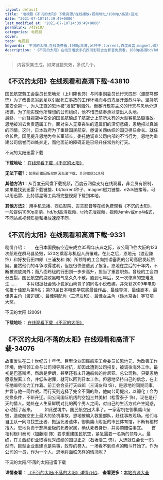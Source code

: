 ```yaml
---
layout: default
title: '电视剧《不沉的太阳》下载资源/在线播放/视频地址/1080p/高清/蓝光'
date: "2021-07-10T14:39:49+0800"
last_modified_at: "2021-07-10T14:39:49+0800"
permalink: /43810/
categories: 电视剧
cover:
tags: 电视剧
keywords: '不沉的太阳,在线免费看,1080p高清,bt种子,torrent,百度云盘,magnet,磁力链,迅雷下载资源'
description: '《不沉的太阳》在线云播放手机西瓜影院吉吉影音免费看，1080p高清bd/hd未删减完整版和tc抢先枪版，mkv/mp4格式，附带bt/torrent种子、magnet/磁力链、百度云盘、网盘资源迅雷下载链接'
---
```


>内容采集生成，如果链接失效，多试几个。


## 《不沉的太阳》在线观看和高清下载-43810

国民航空劳工会委员长恩地元（上川隆也饰）与同事副委员长行天四郎（渡部笃郎饰）为了改善恶劣到足以引起死亡事故的工作环境而与资方展开激烈斗争。坚持航空安全第一、为人正直的恩地被&ldquo;发配”到海外。而奉行现实主义的行天与恩地分道扬镳，为了能实现他所理想的公司组织，他不惜巴结奉承以便出人头地。<br />最终，一向轻视空中安全的国民航酿成了航空史上前所未有的大型客机坠毁事故。恩地被派去负责遗属工作。面对亲人无辜丧生的遗属们的深切悲痛，恩地报以真诚的同情。这时，日本政府为了重建国民航空，邀请关西纺织的国见担任会长。就任会长后，国见提升恩地为会长室部长，委托他调查公司内部的不当行为。恩地为重建公司信誉而四处奔走，而他面前的障碍正是已经升任常务的行天。<!---剧情end--->


不沉的太阳迅雷下载

**下载地址**： [在线观看下载 《不沉的太阳》](https://www.993dy.com//vod-detail-id-8124.html) 


**无法下载?**：`如果迅雷因版权原因无法下载，关注微信公众号 `

**其他方法1**：从百度云网盘下载视频，百度云网盘支持在线观看，非会员有限制，如果能找到迅雷下载链接、bt/torrent种子、magnet磁力链接、e2dk链接等，可以用迅雷、比特彗星等工具将完整视频下载到本地。

**其他方法2**：用手机云播、西瓜影院、吉吉影音等在线免费观看《不沉的太阳》，一般提供1080p高清、hd/bd高清视频、tc抢先版视频，视频为mkv或mp4格式，不同站点视频质量和播放速度不同。


## 《不沉的太阳》在线观看和高清下载-9331

剧情介绍：　　在日本国民航空迎来成立35周年庆典之际，该公司飞往大阪的123次航班在群马县坠毁，520名乘客与机组人员罹难。在此之后，恩地元（渡辺謙 饰）和好友行田四郎（三浦友和 饰）所领导的工会向推诿塞责的公司高层发起质疑。虽然他们的斗争取得胜利，但是很快便遭到了报复。恩地在之后的十年内，不断被流放海外；而八面玲珑的行田则一步步高升，担当了重要职务。曾经的工会四分五裂，国民航空的腐败黑暗气息久久不散。直到七年后，又一次惨痛的空难发生…… 　　本片根据社会派小说家山崎豊子的同名小说改编，并荣获2009年电影旬报十佳影片第5名；第33届日本电影学院奖最佳作品、最佳导演、最佳剧本、最佳男主角（渡辺謙）、最佳男配角（三浦友和）、最佳女主角（鈴木京香）等12项大奖。


不沉的太阳 (2009)

**下载地址**： [在线观看下载 《不沉的太阳》](https://www.btbtdy.me/btdy/dy9632.html) 


## 《不沉的太阳/不落的太阳》在线观看和高清下载-34076

故事发生在二十世纪五十年代。巨型企业国民航空工会委员长恩地元，为改善工作环境，他带领工会与公司领导层对抗，却因此遭到公司报复，被调往海外工作。最初是巴基斯坦，然后是伊朗，甚至还有未开通航线的肯尼亚。总公司称，只要恩地愿意脱离工会，并低头谢罪，就可以回到日本工作。但恩地坚持自己的信念，在上任地竭尽全力工作着。前工会会员行天四郎（三浦友和 饰），是恩地的同期同事，并曾与他一同作战。而行天则选择了完全不同的路，他向公司提出，以弱化工会为交换条件，不断升迁。同公司国际航线的空姐三井美树（松雪泰子 饰），现在是行天的情人。她处在人生呈鲜明对比的两个男人之间，对自己的生活方式产生疑惑，心动摇了起来。 　　如此逆境中，国民航空出大事了。一家客机在御巢鹰山坠毁，造成航空史上最大的坠机事故。恩地被编入救援部队，赶往事故现场。他们与自卫队一同寻找生还者、搬运死者遗体，御巢鹰山附近的市民体育馆，不断有棺材抬入。恩地负责于悲痛至极的死者家属，确认死者身份，并协商赔偿事宜。</div>　　首相利根川泰司（加藤刚 饰）要求重建国民航空，紧急需要一名新的领导人。最终，在关西纺织业取得优秀成绩的国见正之（石坂浩二 饰），入选就任会长一职。然而，巨型企业重建岂是易事，政界的卷入，一场看不到终点的暗斗开始了。作为公司的一员，作为一个人，恩地将面临怎样的情况呢？</div>


不沉的太阳/不落的太阳迅雷下载

**详情查看**： [《不沉的太阳/不落的太阳》详情介绍](/movie/34076/)， **查看更多**：[本站资源大全](/movie/t/all/)

